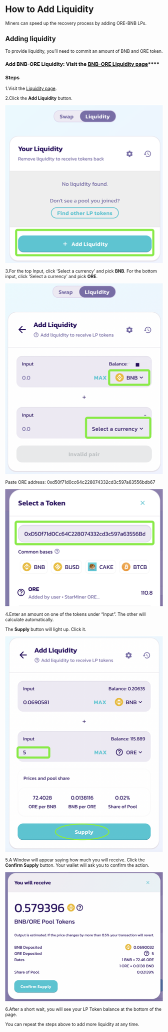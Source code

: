 # How to Add Liquidity

Miners can speed up the recovery process by adding ORE-BNB LPs.

## **Adding liquidity**


To provide liquidity, you’ll need to commit an amount of BNB and ORE token.

### **Add BNB-ORE Liquidity:** Visit the [**BNB-ORE Liquidity page**](https://pancakeswap.finance/add/BNB/0xD50f71d0Cc64C228074332cd3c597a63556BdB67)\*\*\*\*

### Steps

1.Visit the [Liquidity page](https://pancakeswap.finance/liquidity). 


2.Click the **Add Liquidity** button.

![](../.gitbook/assets/1.png)


3.For the top Input, click ‘Select a currency’ and pick **BNB**. For the bottom input, click ‘Select a currency’ and pick **ORE**.

![](../.gitbook/assets/2.png)

Paste ORE address: 0xd50f71d0cc64c228074332cd3c597a63556bdb67

![](../.gitbook/assets/3.png)


4.Enter an amount on one of the tokens under “Input”. The other will calculate automatically.

The **Supply** button will light up. Click it.

![](../.gitbook/assets/4.png)


5.A Window will appear saying how much you will receive. Click the **Confirm Supply** button. Your wallet will ask you to confirm the action.



![](../.gitbook/assets/5.png)

6.After a short wait, you will see your LP Token balance at the bottom of the page.

You can repeat the steps above to add more liquidity at any time.





